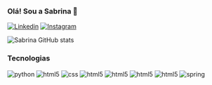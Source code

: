 ### Olá! Sou a Sabrina 🦁 


[![Linkedin](https://img.shields.io/badge/LinkedIn-0077B5?style=for-the-badge&logo=linkedin&logoColor=white)](https://www.linkedin.com/in/sabrina-topel) [![Instagram](https://img.shields.io/badge/Instagram-E4405F?style=for-the-badge&logo=instagram&logoColor=white)](https://www.instagram.com/sabrina.topel/)

![Sabrina GitHub stats](https://github-readme-stats.vercel.app/api?username=sabrinatopel&show_icons=true&theme=synthwave)

### Tecnologias

<div style="display: inline_block">
<img alt="python" src="https://img.shields.io/badge/Python-14354C?style=for-the-badge&logo=python&logoColor=white" align="center">
<img alt="html5" src="https://img.shields.io/badge/HTML-239120?style=for-the-badge&logo=html5&logoColor=white" align="center">
<img alt="css" src="https://img.shields.io/badge/CSS-239120?&style=for-the-badge&logo=css3&logoColor=white" align="center">
<img alt="html5" src="https://img.shields.io/badge/Java-ED8B00?style=for-the-badge&logo=java&logoColor=white" align="center">
<img alt="html5" src="https://img.shields.io/badge/TypeScript-007ACC?style=for-the-badge&logo=typescript&logoColor=white" align="center">
<img alt="html5" src="https://img.shields.io/badge/Angular-DD0031?style=for-the-badge&logo=angular&logoColor=white" align="center">
<img alt="html5" src="https://img.shields.io/badge/MySQL-00000F?style=for-the-badge&logo=mysql&logoColor=white" align="center">
<img alt="spring" src="https://img.shields.io/badge/Spring-6DB33F?style=for-the-badge&logo=spring&logoColor=white" align="center">
 </div>
